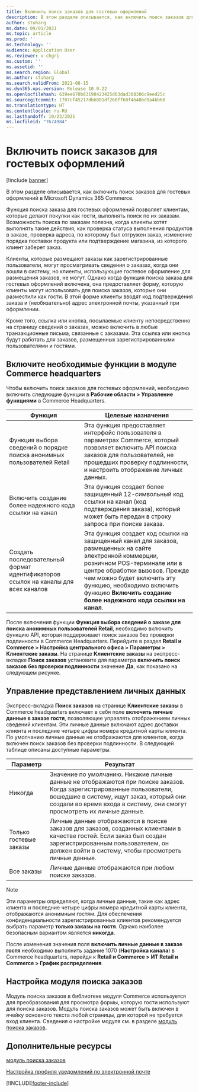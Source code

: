 ```yaml
---
title: Включить поиск заказов для гостевых оформлений
description: В этом разделе описывается, как включить поиск заказов для гостевых оформлений в Microsoft Dynamics 365 Commerce.
author: stuharg
ms.date: 09/01/2021
ms.topic: article
ms.prod: ''
ms.technology: ''
audience: Application User
ms.reviewer: v-chgri
ms.custom: ''
ms.assetid: ''
ms.search.region: Global
ms.author: stuharg
ms.search.validFrom: 2021-08-15
ms.dyn365.ops.version: Release 10.0.22
ms.openlocfilehash: 639ee670b83198423425d03dad308306c9eed25c
ms.sourcegitcommit: 1707cf45217db6801df260ff60f4648bd9a4bb68
ms.translationtype: HT
ms.contentlocale: ru-RU
ms.lasthandoff: 10/23/2021
ms.locfileid: "7674984"
---
```

# <a name="enable-order-lookup-for-guest-checkouts"></a>Включить поиск заказов для гостевых оформлений

[!include [banner](includes/banner.md)]

В этом разделе описывается, как включить поиск заказов для гостевых оформлений в Microsoft Dynamics 365 Commerce.

Функция поиска заказа для гостевых оформлений позволяет клиентам, которые делают покупки как гости, выполнять поиск по их заказам. Возможность поиска по заказам полезна, когда клиенты хотят выполнять такие действия, как проверка статуса выполнения продуктов в заказе, проверка адреса, по которому был отгружен заказ, изменение порядка поставки продукта или подтверждение магазина, из которого клиент заберет заказ.

Клиенты, которые размещают заказы как зарегистрированные пользователи, могут просматривать сведения о заказах, когда они вошли в систему, но клиенты, использующие гостевое оформление для размещения заказов, не могут. Однако когда функция поиска заказа для гостевых оформлений включена, она предоставляет форму, которую клиенты могут использовать для поиска заказов, которые они разместили как гости. В этой форме клиенты вводят код подтверждения заказа и (необязательно) адрес электронной почты, указанный при оформлении.

Кроме того, ссылка или кнопка, посылаемые клиенту непосредственно на страницу сведений о заказах, можно включить в любые транзакционные письма, связанные с заказами. Эта ссылка или кнопка будут работать для заказов, размещенных зарегистрированными пользователями и гостями.

## <a name="turn-on-necessary-features-in-commerce-headquarters"></a>Включите необходимые функции в модуле Commerce headquarters

Чтобы включить поиск заказов для гостевых оформлений, необходимо включить следующие функции в **Рабочие области \> Управление функциями** в Commerce Headquarters.

| Функция | Целевые назначения |
|---------|---------|
| Функция выбора сведений о порядке поиска анонимных пользователей Retail | Эта функция предоставляет интерфейс пользователя в параметрах Commerce, который позволяет включить API поиска заказов для пользователей, не прошедших проверку подлинности, и настроить отображение личных данных. |
| Включить создание более надежного кода ссылки на канал | Эта функция создает более защищенный 12-символьный код ссылки на канал (код подтверждения заказа), который может быть передан в строку запроса при поиске заказа. |
| Создать последовательный формат идентификаторов ссылок на каналы для всех каналов | Эта функция создает код ссылки на защищенный канал для заказов, размещенных на сайте электронной коммерции, розничном POS-терминале или в центре обработки вызовов. Прежде чем можно будет включить эту функцию, необходимо включить функцию **Включить создание более надежного кода ссылки на канал**. |

После включения функции **Функция выбора сведений о заказе для поиска анонимных пользователей Retail**, необходимо включить функцию API, которая поддерживает поиск заказов без проверки подлинности в Commerce Headquarters. Перейдите в раздел **Retail и Commerce \> Настройка центрального офиса \> Параметры \> Клиентские заказы**. На странице **Клиентские заказы** на экспресс-вкладке **Поиск заказов** установите для параметра **включить поиск заказов без проверки подлинности** значение **Да**, как показано на следующем рисунке.

## <a name="manage-the-display-of-personal-data"></a>Управление представлением личных данных

Экспресс-вкладка **Поиск заказов** на странице **Клиентские заказы** в Commerce headquarters включает в себя поле **включить личные данные в заказе гостя**, позволяющее управлять отображением личных сведений клиентам. Эти личные данные включают адрес доставки клиента и последние четыре цифры номера кредитной карты клиента. По умолчанию личные данные не отображаются для клиентов, когда включен поиск заказов без проверки подлинности. В следующей таблице описаны доступные параметры.

| Параметр | Результат |
|--------|--------|
| Никогда | Значение по умолчанию. Никакие личные данные не отображаются при поиске заказов. Когда зарегистрированные пользователи, вошедшие в систему, ищут заказ, который они создали во время входа в систему, они смогут просмотреть их личные данные. |
| Только гостевые заказы | Личные данные отображаются в поиске заказов для заказов, созданных клиентами в качестве гостей. Если заказ был создан зарегистрированным пользователем, он должен войти в систему, чтобы просмотреть личные данные. |
| Все заказы | Личные данные отображаются при любом поиске заказов. |

> [!NOTE]
> Эти параметры определяют, когда личные данные, такие как адрес клиента и последние четыре цифры номера кредитной карты клиента, отображаются анонимным гостям. Для обеспечения конфиденциальности зарегистрированных клиентов рекомендуется выбрать параметр **только заказы на гостя**. Однако наиболее безопасным вариантом является **никогда**.

После изменения значения поля **включить личные данные в заказе гостя** необходимо выполнить задание 1070 (**Настройка канала**) в Commerce headquarters, перейдя к **Retail и Commerce \> ИТ Retail и Commerce \> График распределения**.

## <a name="configure-the-order-lookup-module"></a>Настройка модуля поиска заказов

Модуль поиска заказов в библиотеке модуля Commerce используется для преобразования для просмотра формы, которую гости используют для поиска заказов. Модуль поиска заказов может быть включен в ячейку основного текста любой страницы, для которой не требуется вход клиента. Сведения о настройке модуля см. в разделе [модуль поиска заказов](order-lookup-module.md).

## <a name="additional-resources"></a>Дополнительные ресурсы

[модуль поиска заказов](order-lookup-module.md)

[Настройка профиля уведомлений по электронной почте](email-notification-profiles.md)

[!INCLUDE[footer-include](../includes/footer-banner.md)]
